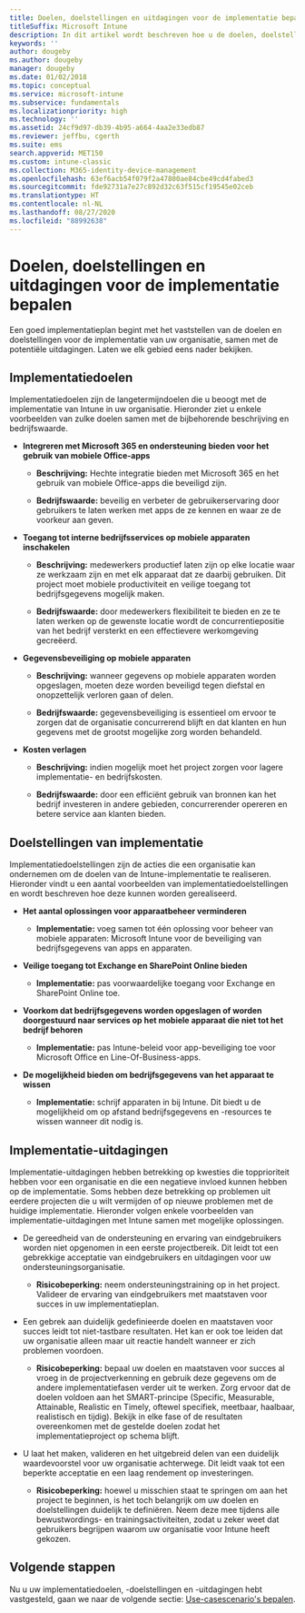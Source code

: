 ```yaml
---
title: Doelen, doelstellingen en uitdagingen voor de implementatie bepalen
titleSuffix: Microsoft Intune
description: In dit artikel wordt beschreven hoe u de doelen, doelstellingen en uitdagingen voor de implementatie kunt bepalen voor een cloudimplementatie voor Microsoft Intune.
keywords: ''
author: dougeby
ms.author: dougeby
manager: dougeby
ms.date: 01/02/2018
ms.topic: conceptual
ms.service: microsoft-intune
ms.subservice: fundamentals
ms.localizationpriority: high
ms.technology: ''
ms.assetid: 24cf9d97-db39-4b95-a664-4aa2e33edb87
ms.reviewer: jeffbu, cgerth
ms.suite: ems
search.appverid: MET150
ms.custom: intune-classic
ms.collection: M365-identity-device-management
ms.openlocfilehash: 63ef6acb54f079f2a47800ae84cbe49cd4fabed3
ms.sourcegitcommit: fde92731a7e27c892d32c63f515cf19545e02ceb
ms.translationtype: HT
ms.contentlocale: nl-NL
ms.lasthandoff: 08/27/2020
ms.locfileid: "88992638"
---
```

# <a name="determine-deployment-goals-objectives-and-challenges"></a>Doelen, doelstellingen en uitdagingen voor de implementatie bepalen

Een goed implementatieplan begint met het vaststellen van de doelen en doelstellingen voor de implementatie van uw organisatie, samen met de potentiële uitdagingen. Laten we elk gebied eens nader bekijken.

## <a name="deployment-goals"></a>Implementatiedoelen

Implementatiedoelen zijn de langetermijndoelen die u beoogt met de implementatie van Intune in uw organisatie. Hieronder ziet u enkele voorbeelden van zulke doelen samen met de bijbehorende beschrijving en bedrijfswaarde.

- **Integreren met Microsoft 365 en ondersteuning bieden voor het gebruik van mobiele Office-apps**

  - **Beschrijving:** Hechte integratie bieden met Microsoft 365 en het gebruik van mobiele Office-apps die beveiligd zijn.

  - **Bedrijfswaarde:** beveilig en verbeter de gebruikerservaring door gebruikers te laten werken met apps de ze kennen en waar ze de voorkeur aan geven.

- **Toegang tot interne bedrijfsservices op mobiele apparaten inschakelen**

  - **Beschrijving:** medewerkers productief laten zijn op elke locatie waar ze werkzaam zijn en met elk apparaat dat ze daarbij gebruiken. Dit project moet mobiele productiviteit en veilige toegang tot bedrijfsgegevens mogelijk maken.

  - **Bedrijfswaarde:** door medewerkers flexibiliteit te bieden en ze te laten werken op de gewenste locatie wordt de concurrentiepositie van het bedrijf versterkt en een effectievere werkomgeving gecreëerd.

- **Gegevensbeveiliging op mobiele apparaten**

  - **Beschrijving:** wanneer gegevens op mobiele apparaten worden opgeslagen, moeten deze worden beveiligd tegen diefstal en onopzettelijk verloren gaan of delen.

  - **Bedrijfswaarde:** gegevensbeveiliging is essentieel om ervoor te zorgen dat de organisatie concurrerend blijft en dat klanten en hun gegevens met de grootst mogelijke zorg worden behandeld.

- **Kosten verlagen**

  - **Beschrijving:** indien mogelijk moet het project zorgen voor lagere implementatie- en bedrijfskosten.

  - **Bedrijfswaarde:** door een efficiënt gebruik van bronnen kan het bedrijf investeren in andere gebieden, concurrerender opereren en betere service aan klanten bieden.

## <a name="deployment-objectives"></a>Doelstellingen van implementatie

Implementatiedoelstellingen zijn de acties die een organisatie kan ondernemen om de doelen van de Intune-implementatie te realiseren. Hieronder vindt u een aantal voorbeelden van implementatiedoelstellingen en wordt beschreven hoe deze kunnen worden gerealiseerd.

- **Het aantal oplossingen voor apparaatbeheer verminderen**

  - **Implementatie:** voeg samen tot één oplossing voor beheer van mobiele apparaten: Microsoft Intune voor de beveiliging van bedrijfsgegevens van apps en apparaten.

- **Veilige toegang tot Exchange en SharePoint Online bieden**

  - **Implementatie:** pas voorwaardelijke toegang voor Exchange en SharePoint Online toe.

- **Voorkom dat bedrijfsgegevens worden opgeslagen of worden doorgestuurd naar services op het mobiele apparaat die niet tot het bedrijf behoren**

  - **Implementatie:** pas Intune-beleid voor app-beveiliging toe voor Microsoft Office en Line-Of-Business-apps.

- **De mogelijkheid bieden om bedrijfsgegevens van het apparaat te wissen**

  - **Implementatie:** schrijf apparaten in bij Intune. Dit biedt u de mogelijkheid om op afstand bedrijfsgegevens en -resources te wissen wanneer dit nodig is.

## <a name="deployment-challenges"></a>Implementatie-uitdagingen

Implementatie-uitdagingen hebben betrekking op kwesties die topprioriteit hebben voor een organisatie en die een negatieve invloed kunnen hebben op de implementatie. Soms hebben deze betrekking op problemen uit eerdere projecten die u wilt vermijden of op nieuwe problemen met de huidige implementatie. Hieronder volgen enkele voorbeelden van implementatie-uitdagingen met Intune samen met mogelijke oplossingen.

- De gereedheid van de ondersteuning en ervaring van eindgebruikers worden niet opgenomen in een eerste projectbereik. Dit leidt tot een gebrekkige acceptatie van eindgebruikers en uitdagingen voor uw ondersteuningsorganisatie.

  - **Risicobeperking:** neem ondersteuningstraining op in het project. Valideer de ervaring van eindgebruikers met maatstaven voor succes in uw implementatieplan.

- Een gebrek aan duidelijk gedefinieerde doelen en maatstaven voor succes leidt tot niet-tastbare resultaten. Het kan er ook toe leiden dat uw organisatie alleen maar uit reactie handelt wanneer er zich problemen voordoen.

  - **Risicobeperking:** bepaal uw doelen en maatstaven voor succes al vroeg in de projectverkenning en gebruik deze gegevens om de andere implementatiefasen verder uit te werken. Zorg ervoor dat de doelen voldoen aan het SMART-principe (Specific, Measurable, Attainable, Realistic en Timely, oftewel specifiek, meetbaar, haalbaar, realistisch en tijdig). Bekijk in elke fase of de resultaten overeenkomen met de gestelde doelen zodat het implementatieproject op schema blijft.

- U laat het maken, valideren en het uitgebreid delen van een duidelijk waardevoorstel voor uw organisatie achterwege. Dit leidt vaak tot een beperkte acceptatie en een laag rendement op investeringen.

  - **Risicobeperking:** hoewel u misschien staat te springen om aan het project te beginnen, is het toch belangrijk om uw doelen en doelstellingen duidelijk te definiëren. Neem deze mee tijdens alle bewustwordings- en trainingsactiviteiten, zodat u zeker weet dat gebruikers begrijpen waarom uw organisatie voor Intune heeft gekozen.

## <a name="next-steps"></a>Volgende stappen

Nu u uw implementatiedoelen, -doelstellingen en -uitdagingen hebt vastgesteld, gaan we naar de volgende sectie: [Use-casescenario's bepalen](planning-guide-scenarios.md).

